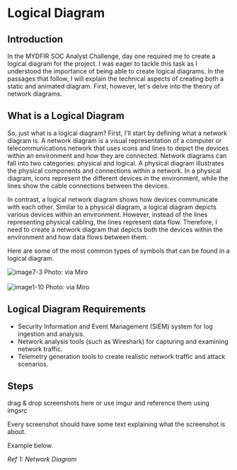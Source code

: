 # Logical Diagram

## Introduction
In the MYDFIR SOC Analyst Challenge, day one required me to create a logical diagram for the project. I was eager to tackle this task as I understood the importance of being able to create logical diagrams. In the passages that follow, I will explain the technical aspects of creating both a static and animated diagram. First, however, let's delve into the theory of network diagrams.

## What is a Logical Diagram
So, just what is a logical diagram? First, I'll start by defining what a network diagram is. A network diagram is a visual representation of a computer or telecommunications network that uses icons and lines to depict the devices within an environment and how they are connected. Network diagrams can fall into two categories: physical and logical. A physical diagram illustrates the physical components and connections within a network. In a physical diagram, icons represent the different devices in the environment, while the lines show the cable connections between the devices. 

In contrast, a logical network diagram shows how devices communicate with each other. Similar to a physical diagram, a logical diagram depicts various devices within an environment. However, instead of the lines representing physical cabling, the lines represent data flow. Therefore, I need to create a network diagram that depicts both the devices within the environment and how data flows between them.

Here are some of the most common types of symbols that can be found in a logical diagram.

![image7-3](https://github.com/user-attachments/assets/08c5f8f3-1465-43b6-8e27-b4a576a825e7)
Photo: via Miro
<br>
<br>
![image1-10](https://github.com/user-attachments/assets/f4885289-be80-4347-a1c4-8406e79b23bd)
Photo: via Miro


## Logical Diagram Requirements
- Security Information and Event Management (SIEM) system for log ingestion and analysis.
- Network analysis tools (such as Wireshark) for capturing and examining network traffic.
- Telemetry generation tools to create realistic network traffic and attack scenarios.

## Steps
drag & drop screenshots here or use imgur and reference them using imgsrc

Every screenshot should have some text explaining what the screenshot is about.

Example below.

*Ref 1: Network Diagram*
